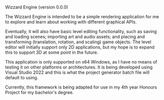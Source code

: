 Wizzard Engine (version 0.0.0)

The Wizzard Engine is intended to be a simple rendering application for me to explore and learn about working with different graphical APIs.

Eventually, it will also have basic level editing functionality, such as saving and loading scenes; importing art and audio assets; and placing and transforming (translation, rotation, and scaling) game objects.
The level editor will initially support only 2D applications, but my hope is to expand this to support 3D at some point in the future.

This application is only supported on x64 Windows, as I have no means of testing it on other platforms or architectures. It is being developed using Visual Studio 2022 and this is what the project generator batch file will default to using.

Currently, this framework is being adapted for use in my 4th year Honours Project for my bachelor's degree.